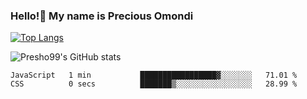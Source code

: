 ### Hello!👋 My name is Precious Omondi 

[![Top Langs](https://github-readme-stats.vercel.app/api/top-langs/?username=Presho99&langs_count=8&theme=dark)](https://github.com/Presho99/github-readme-stats)

![Presho99's GitHub stats](https://github-readme-stats.vercel.app/api?username=Presho99&show_icons=true&theme=dark)

<!--START_SECTION:waka-->

```text
JavaScript   1 min           █████████████████▓░░░░░░░   71.01 %
CSS          0 secs          ███████▒░░░░░░░░░░░░░░░░░   28.99 %
```

<!--END_SECTION:waka-->

